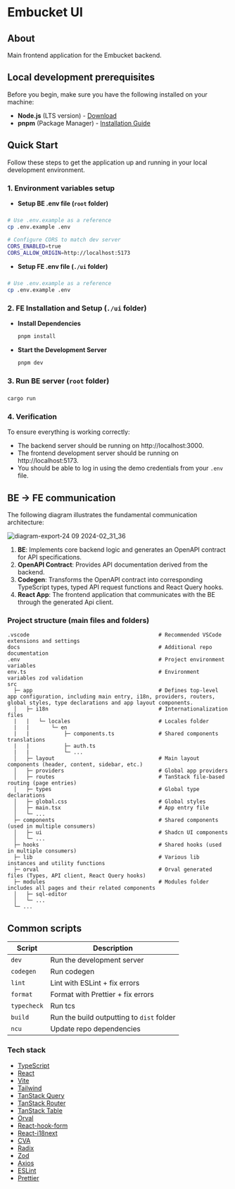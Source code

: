 # Embucket UI

## About

Main frontend application for the Embucket backend.

## Local development prerequisites

Before you begin, make sure you have the following installed on your machine:

- **Node.js** (LTS version) - [Download](https://nodejs.org)
- **pnpm** (Package Manager) - [Installation Guide](https://pnpm.io)

## Quick Start

Follow these steps to get the application up and running in your local development environment.

### 1. Environment variables setup

- **Setup BE .env file (`root` folder)**

#####

```bash
# Use .env.example as a reference
cp .env.example .env

# Configure CORS to match dev server
CORS_ENABLED=true
CORS_ALLOW_ORIGIN=http://localhost:5173
```

- **Setup FE .env file (`./ui` folder)**

#####

```bash
# Use .env.example as a reference
cp .env.example .env
```

### 2. FE Installation and Setup (`./ui` folder)

- **Install Dependencies**

  ```bash
  pnpm install
  ```

- **Start the Development Server**

  ```bash
  pnpm dev
  ```

### 3. Run BE server (`root` folder)

#####

```bash
cargo run
```

### 4. Verification

To ensure everything is working correctly:

- The backend server should be running on http://localhost:3000.
- The frontend development server should be running on http://localhost:5173.
- You should be able to log in using the demo credentials from your `.env` file.

## BE -> FE communication

The following diagram illustrates the fundamental communication architecture:

![diagram-export-24 09 2024-02_31_36](https://github.com/user-attachments/assets/3ddd4026-876a-4667-9c11-21f2f32760c5)

1. **BE**: Implements core backend logic and generates an OpenAPI contract for API specifications.
2. **OpenAPI Contract**: Provides API documentation derived from the backend.
3. **Codegen**: Transforms the OpenAPI contract into corresponding TypeScript types, typed API request functions and React Query hooks.
4. **React App**: The frontend application that communicates with the BE through the generated Api client.

### Project structure (main files and folders)

```text
.vscode                                         # Recommended VSCode extensions and settings
docs                                            # Additional repo documentation
.env                                            # Project environment variables
env.ts                                          # Environment variables zod validation
src
  ├─ app                                        # Defines top-level app configuration, including main entry, i18n, providers, routers, global styles, type declarations and app layout components.
  │   ├─ i18n                                   # Internationalization files
  |   |   └─ locales                            # Locales folder
  |   |       └─ en
  |   |           ├─ components.ts              # Shared components translations
  |   |           ├─ auth.ts
  |   |           └─ ...
  │   ├─ layout                                 # Main layout components (header, content, sidebar, etc.)
  │   ├─ providers                              # Global app providers
  │   ├─ routes                                 # TanStack file-based routing (page entries)
  │   ├─ types                                  # Global type declarations
  │   ├─ global.css                             # Global styles
  │   ├─ main.tsx                               # App entry file
  │   └─ ...
  ├─ components                                 # Shared components (used in multiple consumers)
  │   ├─ ui                                     # Shadcn UI components
  │   └─ ...
  ├─ hooks                                      # Shared hooks (used in multiple consumers)
  ├─ lib                                        # Various lib instances and utility functions
  ├─ orval                                      # Orval generated files (Types, API client, React Query hooks)
  ├─ modules                                    # Modules folder includes all pages and their related components
  │   ├─ sql-editor
  │   └─ ...
  └─ ...
```

## Common scripts

| Script      | Description                               |
| ----------- | ----------------------------------------- |
| `dev`       | Run the development server                |
| `codegen`   | Run codegen                               |
| `lint`      | Lint with ESLint + fix errors             |
| `format`    | Format with Prettier + fix errors         |
| `typecheck` | Run tcs                                   |
| `build`     | Run the build outputting to `dist` folder |
| `ncu`       | Update repo dependencies                  |

### Tech stack

- [TypeScript](https://www.typescriptlang.org)
- [React](https://react.dev)
- [Vite](https://vitejs.dev)
- [Tailwind](https://tailwindcss.com)
- [TanStack Query](https://tanstack.com/query)
- [TanStack Router](https://tanstack.com/router)
- [TanStack Table](https://tanstack.com/table)
- [Orval](https://orval.dev)
- [React-hook-form](https://react-hook-form.com)
- [React-i18next](https://react.i18next.com)
- [CVA](https://cva.style/docs)
- [Radix](https://www.radix-ui.com)
- [Zod](https://zod.dev)
- [Axios](https://axios-http.com)
- [ESLint](https://eslint.org)
- [Prettier](https://prettier.io)
